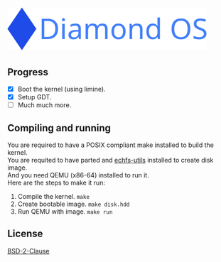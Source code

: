 # ![Diamond OS](./logo/wide_logo.png)

## Progress
- [x] Boot the kernel (using limine).
- [X] Setup GDT.
- [ ] Much much more.

## Compiling and running
You are required to have a POSIX compliant make installed to build the kernel.<br/>
You are requited to have parted and [echfs-utils](https://github.com/echfs/echfs)
installed to create disk image.<br/>
And you need QEMU (x86-64) installed to run it.<br/>
Here are the steps to make it run:
1. Compile the kernel. `make`
2. Create bootable image. `make disk.hdd`
3. Run QEMU with image. `make run`

## License
[BSD-2-Clause](./license/LICENSE-bsd-2-clause.txt)
